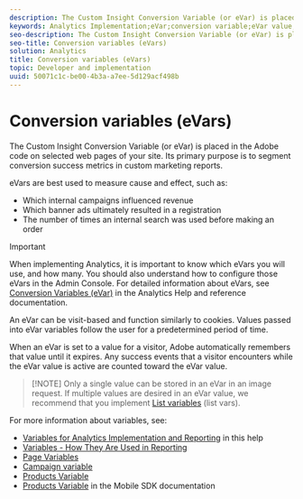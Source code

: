 ```yaml
---
description: The Custom Insight Conversion Variable (or eVar) is placed in the Adobe code on selected web pages of your site. Its primary purpose is to segment conversion success metrics in custom marketing reports.
keywords: Analytics Implementation;eVar;conversion variable;eVar value;conversion;success event
seo-description: The Custom Insight Conversion Variable (or eVar) is placed in the Adobe code on selected web pages of your site. Its primary purpose is to segment conversion success metrics in custom marketing reports.
seo-title: Conversion variables (eVars)
solution: Analytics
title: Conversion variables (eVars)
topic: Developer and implementation
uuid: 50071c1c-be00-4b3a-a7ee-5d129acf498b
---
```


# Conversion variables (eVars)

The Custom Insight Conversion Variable (or eVar) is placed in the Adobe code on selected web pages of your site. Its primary purpose is to segment conversion success metrics in custom marketing reports.

eVars are best used to measure cause and effect, such as:

* Which internal campaigns influenced revenue 
* Which banner ads ultimately resulted in a registration 
* The number of times an internal search was used before making an order

>[!IMPORTANT]
>
>When implementing Analytics, it is important to know which eVars you will use, and how many. You should also understand how to configure those eVars in the Admin Console. For detailed information about eVars, see [Conversion Variables (eVar)](https://marketing.adobe.com/resources/help/en_US/reference/conversion_var_admin.html) in the Analytics Help and reference documentation.

An eVar can be visit-based and function similarly to cookies. Values passed into eVar variables follow the user for a predetermined period of time.

When an eVar is set to a value for a visitor, Adobe automatically remembers that value until it expires. Any success events that a visitor encounters while the eVar value is active are counted toward the eVar value.

> [!NOTE] Only a single value can be stored in an eVar in an image request. If multiple values are desired in an eVar value, we recommend that you implement [List variables](/help/implement/js-implementation/c-variables/page-variables.md) (list vars).

For more information about variables, see:

* [Variables for Analytics Implementation and Reporting](/help/implement/js-implementation/c-variables/sc-variables.md) in this help 
* [Variables - How They Are Used in Reporting](https://marketing.adobe.com/resources/help/en_US/reference/variable_definitions.html)
* [Page Variables](/help/implement/js-implementation/c-variables/page-variables.md)
* [Campaign variable](/help/implement/js-implementation/c-variables/page-variables.md)
* [Products Variable](/help/implement/js-implementation/c-variables/page-variables.md)
* [Products Variable](https://marketing.adobe.com/resources/help/en_US/mobile/android/products.html) in the Mobile SDK documentation

